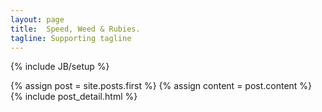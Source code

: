 ```yaml
---
layout: page
title:  Speed, Weed & Rubies.
tagline: Supporting tagline
---
```

{% include JB/setup %}

{% assign post = site.posts.first %}
{% assign content = post.content %}
{% include post_detail.html %}
